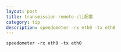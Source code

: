 ```yaml
---
layout: post
title: transmission-remote-cli配置
category: tip
description: speedometer -rx eth0 -tx eth0
---
```


    speedometer -rx eth0 -tx eth0